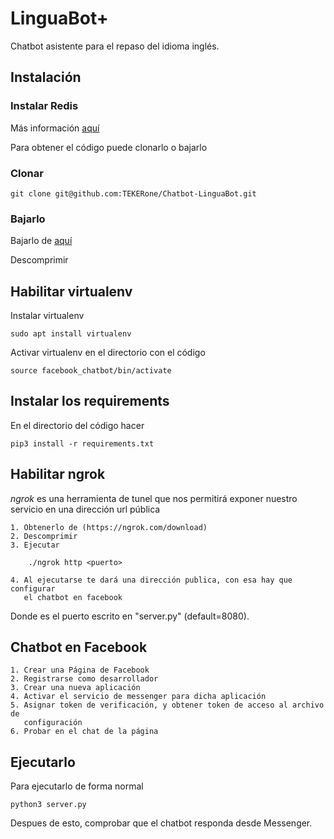 # LinguaBot+

Chatbot asistente para el repaso del idioma inglés.

## Instalación

### Instalar Redis

Más información
[aquí](https://redis.io/download)

Para obtener el código puede clonarlo o bajarlo

### Clonar

    
    git clone git@github.com:TEKERone/Chatbot-LinguaBot.git

### Bajarlo

Bajarlo de
[aquí](https://github.com/TEKERone/Chatbot-LinguaBot/archive/master.zip)


Descomprimir

## Habilitar virtualenv

Instalar virtualenv

    sudo apt install virtualenv

Activar virtualenv en el directorio con el código

    source facebook_chatbot/bin/activate

## Instalar los requirements

En el directorio del código hacer

    pip3 install -r requirements.txt

## Habilitar ngrok

_ngrok_ es una herramienta de tunel que nos permitirá exponer nuestro servicio
en una dirección url pública

    1. Obtenerlo de (https://ngrok.com/download)
    2. Descomprimir
    3. Ejecutar

        ./ngrok http <puerto>

    4. Al ejecutarse te dará una dirección publica, con esa hay que configurar
       el chatbot en facebook

Donde <puerto> es el puerto escrito en "server.py" (default=8080).

## Chatbot en Facebook

    1. Crear una Página de Facebook
    2. Registrarse como desarrollador
    3. Crear una nueva aplicación
    4. Activar el servicio de messenger para dicha aplicación
    5. Asignar token de verificación, y obtener token de acceso al archivo de
       configuración
    6. Probar en el chat de la página


## Ejecutarlo

Para ejecutarlo de forma normal

    python3 server.py

Despues de esto, comprobar que el chatbot responda desde Messenger.
